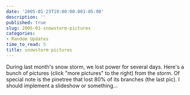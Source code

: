 ```yaml
---
date: '2005-01-23T19:00:00.001-05:00'
description: ''
published: true
slug: 2005-01-snowstorm-pictures
categories:
- Random Updates
time_to_read: 5
title: snowstorm pictures
---
```


During last month's snow storm, we lost power for several days. Here's a bunch of pictures (click "more pictures" to the right) from the storm. Of special note is the pinetree that lost 80% of its branches (the last pic). I should implement a slideshow or something...